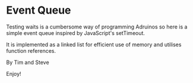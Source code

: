 Event Queue
===========

Testing waits is a cumbersome way of programming Adruinos so
here is a simple event queue inspired by JavaScript's setTimeout.

It is implemented as a linked list for efficient use of memory and utilises function references.

By Tim and Steve

Enjoy!
